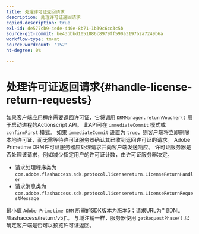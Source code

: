 ```yaml
---
title: 处理许可证返回请求
description: 处理许可证返回请求
copied-description: true
exl-id: de577cb9-4ede-440e-8b71-1b39c6cc3c5b
source-git-commit: be43bbbd1051886c8979ff590a3197b2a7249b6a
workflow-type: tm+mt
source-wordcount: '152'
ht-degree: 0%

---
```


# 处理许可证返回请求{#handle-license-return-requests}

如果客户端应用程序需要返回许可证，它将调用 `DRMManager.returnVoucher()` 用于启动进程的Actionscript API。 此API可在 `immediateCommit` 模式或 `confirmFirst` 模式。 如果 `immediateCommit` 设置为 `true`，则客户端将立即删除本地许可证，而无需等待许可证服务器确认其已收到返回许可证的请求。 Adobe Primetime DRM许可证服务器应处理请求并向客户端发送响应。 许可证服务器是否处理该请求，例如减少指定用户的许可证计数，由许可证服务器决定。

* 请求处理程序类为 `com.adobe.flashaccess.sdk.protocol.licensereturn.LicenseReturnHandler`
* 请求消息类为 `com.adobe.flashaccess.sdk.protocol.licensereturn.LicenseReturnRequestMessage`

最小值 `Adobe Primetime DRM` 所需的SDK版本为版本5；请求URL为&#39;&#39; [!DNL /flashaccess/lreturn/v5]“。 与域注销一样，服务器使用 `getRequestPhase()` 以确定客户端是否可以预览许可证返回。
